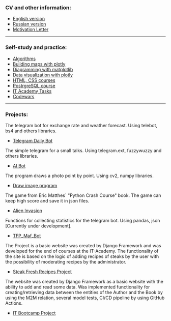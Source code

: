 ### CV and other information:

<ul type='square'>
  <li><a href="https://github.com/RandyR0zz/IT_Bootcamp/blob/main/CV%20Python%20Developer%20Palishchuk%20ENG.pdf">English version</a></li>
  <li><a href="https://github.com/RandyR0zz/IT_Bootcamp/blob/main/CV%20Python%20Developer%20Palishchuk%20RUS.pdf">Russian version</a></li>
  <li><a href="https://github.com/RandyR0zz/IT_Bootcamp/blob/main/23-07-21%20Motivation%20Letter%20Palishchuk%20IT-Bootcamp.pdf">Motivation Letter</a></li>
</ul>

---

### Self-study and practice:

<ul type="square">
  <li><a href="https://github.com/RandyR0zz/Python_course/tree/main/Practice/Algorithms">Algorithms</a></li>
  <li><a href="https://github.com/RandyR0zz/Python_course/tree/main/Practice/Earthquakes_Explore">Building maps with plotly</a></li>
  <li><a href="https://github.com/RandyR0zz/Python_course/tree/main/Practice/Sitka_Highs">Diagramming with matplotlib</a></li>
  <li><a href="https://github.com/RandyR0zz/Python_course/tree/main/Practice/Visualization">Data visualization with plotly</a></li>
  <li><a href="https://github.com/RandyR0zz/HTML_CSS_Frameworks_courses">HTML, CSS courses</a></li>
  <li><a href="https://github.com/RandyR0zz/PostgreSQL_course">PostrgreSQL course</a></li>
  <li><a href="https://github.com/RandyR0zz/Python_course/tree/main/IT_Academy_Tasks">IT Academy Tasks</a></li>
  <li><a href="https://github.com/RandyR0zz/Codewars">Codewars</a></li>
</ul>

---

### Projects:

The telegram bot for exchange rate and weather forecast. Using telebot, bs4 and others libraries.

<ul type="square">
  <li><a href="https://github.com/RandyR0zz/Python_course/tree/main/Projects/Telegram_Daily_Bot">Telegram Daily Bot</a></li>
</ul>

The simple telegram for a small talks. Using telegram.ext, fuzzywuzzy and others libraries.

<ul type="square">
  <li><a href="https://github.com/RandyR0zz/Python_course/tree/main/Projects/AI_Bot">AI Bot</a></li>
</ul>

The program draws a photo point by point. Using cv2, numpy libraries.

<ul type="square">
  <li><a href="https://github.com/RandyR0zz/Python_course/tree/main/Projects/Cartoon_Image">Draw image program</a></li>
</ul>

The game from Eric Matthes` "Python Crash Course" book. The game can keep high score and save it in json files.

<ul type="square">
  <li><a href="https://github.com/RandyR0zz/Python_course/tree/main/Projects/Alien_Invasion">Alien Invasion</a></li>
</ul>

Functions for collecting statistics for the telegram bot. Using pandas, json [Currently under development].

<ul type="square">
  <li><a href="https://github.com/RandyR0zz/Python_course/tree/main/Projects/TFP_Maf_Bot">TFP_Maf_Bot</a></li>
</ul>

The Project is a basic website was created by Django Framework and was developed for the end of courses at the IT-Academy. 
The functionality of the site is based on the logic of adding recipes of steaks by the user with the possibility of moderating recipes by the administrator. 

<ul type="square">
  <li><a href="https://github.com/RandyR0zz/Steak_Fresh_Recipes_Project">Steak Fresh Recipes Project</a></li>
</ul>

The website was created by Django Framework as a basic website with the ability to add and read some data.
Was implemented functionality for creating/retrieving data between the entities of the Author and the Book by using the M2M relation,
several model tests, CI/CD pipeline by using GitHub Actions.

<ul type="square">
  <li><a href="https://github.com/RandyR0zz/IT_Bootcamp_Project">IT Bootcamp Project</a></li>
</ul>
